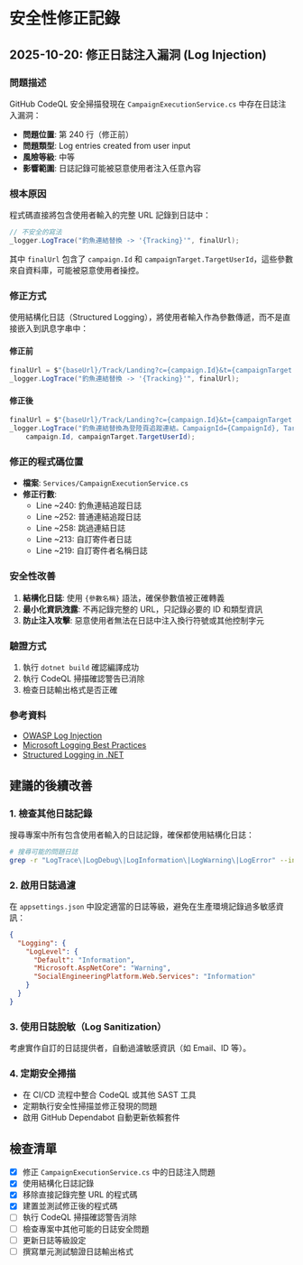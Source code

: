 # 安全性修正記錄

## 2025-10-20: 修正日誌注入漏洞 (Log Injection)

### 問題描述
GitHub CodeQL 安全掃描發現在 `CampaignExecutionService.cs` 中存在日誌注入漏洞：
- **問題位置**: 第 240 行（修正前）
- **問題類型**: Log entries created from user input
- **風險等級**: 中等
- **影響範圍**: 日誌記錄可能被惡意使用者注入任意內容

### 根本原因
程式碼直接將包含使用者輸入的完整 URL 記錄到日誌中：
```csharp
// 不安全的寫法
_logger.LogTrace("釣魚連結替換 -> '{Tracking}'", finalUrl);
```

其中 `finalUrl` 包含了 `campaign.Id` 和 `campaignTarget.TargetUserId`，這些參數來自資料庫，可能被惡意使用者操控。

### 修正方式
使用結構化日誌（Structured Logging），將使用者輸入作為參數傳遞，而不是直接嵌入到訊息字串中：

#### 修正前
```csharp
finalUrl = $"{baseUrl}/Track/Landing?c={campaign.Id}&t={campaignTarget.TargetUserId}";
_logger.LogTrace("釣魚連結替換 -> '{Tracking}'", finalUrl);
```

#### 修正後
```csharp
finalUrl = $"{baseUrl}/Track/Landing?c={campaign.Id}&t={campaignTarget.TargetUserId}";
_logger.LogTrace("釣魚連結替換為登陸頁追蹤連結。CampaignId={CampaignId}, TargetUserId={TargetUserId}", 
    campaign.Id, campaignTarget.TargetUserId);
```

### 修正的程式碼位置
- **檔案**: `Services/CampaignExecutionService.cs`
- **修正行數**:
  - Line ~240: 釣魚連結追蹤日誌
  - Line ~252: 普通連結追蹤日誌
  - Line ~258: 跳過連結日誌
  - Line ~213: 自訂寄件者日誌
  - Line ~219: 自訂寄件者名稱日誌

### 安全性改善
1. **結構化日誌**: 使用 `{參數名稱}` 語法，確保參數值被正確轉義
2. **最小化資訊洩露**: 不再記錄完整的 URL，只記錄必要的 ID 和類型資訊
3. **防止注入攻擊**: 惡意使用者無法在日誌中注入換行符號或其他控制字元

### 驗證方式
1. 執行 `dotnet build` 確認編譯成功
2. 執行 CodeQL 掃描確認警告已消除
3. 檢查日誌輸出格式是否正確

### 參考資料
- [OWASP Log Injection](https://owasp.org/www-community/attacks/Log_Injection)
- [Microsoft Logging Best Practices](https://docs.microsoft.com/en-us/aspnet/core/fundamentals/logging/)
- [Structured Logging in .NET](https://docs.microsoft.com/en-us/dotnet/core/extensions/logging)

## 建議的後續改善

### 1. 檢查其他日誌記錄
搜尋專案中所有包含使用者輸入的日誌記錄，確保都使用結構化日誌：
```bash
# 搜尋可能的問題日誌
grep -r "LogTrace\|LogDebug\|LogInformation\|LogWarning\|LogError" --include="*.cs" | grep "{"
```

### 2. 啟用日誌過濾
在 `appsettings.json` 中設定適當的日誌等級，避免在生產環境記錄過多敏感資訊：
```json
{
  "Logging": {
    "LogLevel": {
      "Default": "Information",
      "Microsoft.AspNetCore": "Warning",
      "SocialEngineeringPlatform.Web.Services": "Information"
    }
  }
}
```

### 3. 使用日誌脫敏（Log Sanitization）
考慮實作自訂的日誌提供者，自動過濾敏感資訊（如 Email、ID 等）。

### 4. 定期安全掃描
- 在 CI/CD 流程中整合 CodeQL 或其他 SAST 工具
- 定期執行安全性掃描並修正發現的問題
- 啟用 GitHub Dependabot 自動更新依賴套件

## 檢查清單

- [x] 修正 `CampaignExecutionService.cs` 中的日誌注入問題
- [x] 使用結構化日誌記錄
- [x] 移除直接記錄完整 URL 的程式碼
- [x] 建置並測試修正後的程式碼
- [ ] 執行 CodeQL 掃描確認警告消除
- [ ] 檢查專案中其他可能的日誌安全問題
- [ ] 更新日誌等級設定
- [ ] 撰寫單元測試驗證日誌輸出格式
